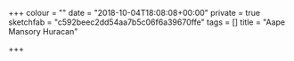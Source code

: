 +++
colour = ""
date = "2018-10-04T18:08:08+00:00"
private = true
sketchfab = "c592beec2dd54aa7b5c06f6a39670ffe"
tags = []
title = "Aape Mansory Huracan"

+++
